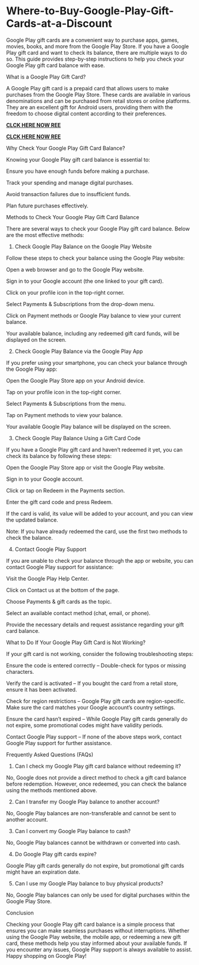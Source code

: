 # Where-to-Buy-Google-Play-Gift-Cards-at-a-Discount
Google Play gift cards are a convenient way to purchase apps, games, movies, books, and more from the Google Play Store. If you have a Google Play gift card and want to check its balance, there are multiple ways to do so. This guide provides step-by-step instructions to help you check your Google Play gift card balance with ease.

What is a Google Play Gift Card?

A Google Play gift card is a prepaid card that allows users to make purchases from the Google Play Store. These cards are available in various denominations and can be purchased from retail stores or online platforms. They are an excellent gift for Android users, providing them with the freedom to choose digital content according to their preferences.

**[CLCK HERE NOW REE](https://tinyurl.com/google-paly-2025)**

**[CLCK HERE NOW REE](https://tinyurl.com/google-paly-2025)**

Why Check Your Google Play Gift Card Balance?

Knowing your Google Play gift card balance is essential to:

Ensure you have enough funds before making a purchase.

Track your spending and manage digital purchases.

Avoid transaction failures due to insufficient funds.

Plan future purchases effectively.

Methods to Check Your Google Play Gift Card Balance

There are several ways to check your Google Play gift card balance. Below are the most effective methods:

1. Check Google Play Balance on the Google Play Website

Follow these steps to check your balance using the Google Play website:

Open a web browser and go to the Google Play website.

Sign in to your Google account (the one linked to your gift card).

Click on your profile icon in the top-right corner.

Select Payments & Subscriptions from the drop-down menu.

Click on Payment methods or Google Play balance to view your current balance.

Your available balance, including any redeemed gift card funds, will be displayed on the screen.

2. Check Google Play Balance via the Google Play App

If you prefer using your smartphone, you can check your balance through the Google Play app:

Open the Google Play Store app on your Android device.

Tap on your profile icon in the top-right corner.

Select Payments & Subscriptions from the menu.

Tap on Payment methods to view your balance.

Your available Google Play balance will be displayed on the screen.

3. Check Google Play Balance Using a Gift Card Code

If you have a Google Play gift card and haven’t redeemed it yet, you can check its balance by following these steps:

Open the Google Play Store app or visit the Google Play website.

Sign in to your Google account.

Click or tap on Redeem in the Payments section.

Enter the gift card code and press Redeem.

If the card is valid, its value will be added to your account, and you can view the updated balance.

Note: If you have already redeemed the card, use the first two methods to check the balance.

4. Contact Google Play Support

If you are unable to check your balance through the app or website, you can contact Google Play support for assistance:

Visit the Google Play Help Center.

Click on Contact us at the bottom of the page.

Choose Payments & gift cards as the topic.

Select an available contact method (chat, email, or phone).

Provide the necessary details and request assistance regarding your gift card balance.

What to Do If Your Google Play Gift Card is Not Working?

If your gift card is not working, consider the following troubleshooting steps:

Ensure the code is entered correctly – Double-check for typos or missing characters.

Verify the card is activated – If you bought the card from a retail store, ensure it has been activated.

Check for region restrictions – Google Play gift cards are region-specific. Make sure the card matches your Google account’s country settings.

Ensure the card hasn’t expired – While Google Play gift cards generally do not expire, some promotional codes might have validity periods.

Contact Google Play support – If none of the above steps work, contact Google Play support for further assistance.

Frequently Asked Questions (FAQs)

1. Can I check my Google Play gift card balance without redeeming it?

No, Google does not provide a direct method to check a gift card balance before redemption. However, once redeemed, you can check the balance using the methods mentioned above.

2. Can I transfer my Google Play balance to another account?

No, Google Play balances are non-transferable and cannot be sent to another account.

3. Can I convert my Google Play balance to cash?

No, Google Play balances cannot be withdrawn or converted into cash.

4. Do Google Play gift cards expire?

Google Play gift cards generally do not expire, but promotional gift cards might have an expiration date.

5. Can I use my Google Play balance to buy physical products?

No, Google Play balances can only be used for digital purchases within the Google Play Store.

Conclusion

Checking your Google Play gift card balance is a simple process that ensures you can make seamless purchases without interruptions. Whether using the Google Play website, the mobile app, or redeeming a new gift card, these methods help you stay informed about your available funds. If you encounter any issues, Google Play support is always available to assist. Happy shopping on Google Play!
